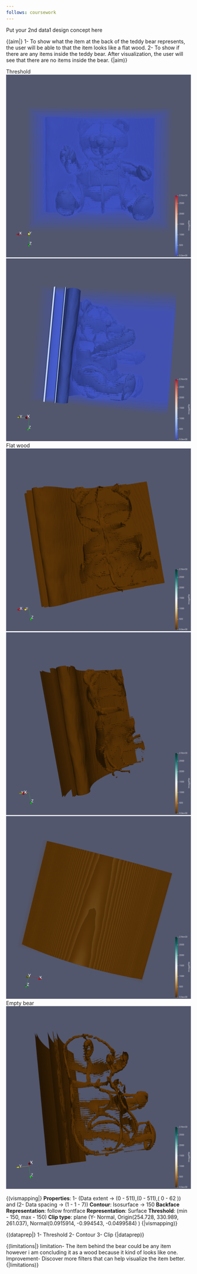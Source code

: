 ```yaml
---
follows: coursework
---
```


Put your 2nd data1 design concept here

{(aim|}
1- To show what the item at the back of the teddy bear represents, the user will be able to that the item looks like a flat wood. 
2- To show if there are any items inside the teddy bear. After visualization,  the user will see that there are no items inside the bear. 
{|aim)}

Threshold 
![](paraview-images/bear2-thresold.png)
![](paraview-images/bear2-thresold-side.png)
Flat wood
![](paraview-images/flat-wood.png)
![](paraview-images/flat-wood-side.png)
![](paraview-images/flat-wood-back.png)
Empty bear
![](paraview-images/bear-empty.png)

{(vismapping|}
**Properties**: 1- (Data extent -> (0 - 511),(0 - 511),( 0 - 62 )) and (2- Data spacing -> (1 - 1 - 7))
**Contour**: Isosurface -> 150 
**Backface Representation**: follow frontface 
**Representation**: Surface
**Threshold**: (min - 150, max - 150)
**Clip type**: plane (Y- Normal, Origin(254.728, 330.989, 261.037), Normal(0.0915914, -0.994543, -0.0499584) )
{|vismapping)}

{(dataprep|}
1- Threshold
2- Contour
3- Clip
{|dataprep)}

{(limitations|}
limitation- The item behind the bear could be any item however i am concluding it as a wood because it kind of looks like one. 
Improvement- Discover more filters that can help visualize the item better. 
{|limitations)}
